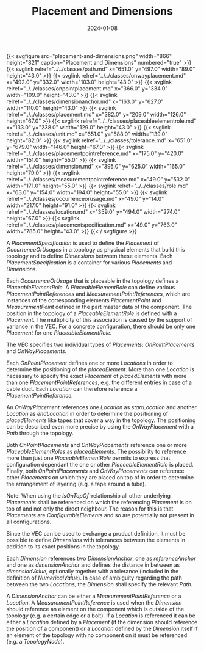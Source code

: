 ﻿---
title: Placement and Dimensions
toc: false
type: specs
layout: diagram
date: "2024-01-08"
draft: false
specification: VEC
version: 2.1.0
documentType: "Recommendation"
elementType: Diagram
classes:
  - Path
  - OnWayPlacement
  - OnPointPlacement
  - DimensionAnchor
  - Placement
  - PlaceableElementRole
  - Unit
  - Tolerance
  - PlacementPointReference
  - Dimension
  - MeasurementPointReference
  - Role
  - OccurrenceOrUsage
  - Location
  - PlacementSpecification
menu:
  VEC-2.1.0:    
    parent: topology-and-geometry
    identifier: topology-and-geometry/placement-and-dimensions
    weight: 1009009 

# Prev/next pager order (if `docs_section_pager` enabled in `params.toml`)
weight: 1009009
---
{{< svgfigure src="placement-and-dimensions.png" width="866" height="821" caption="Placement and Dimensions" numbered="true" >}}
  {{< svglink relref="../../classes/path.md" x="651.0" y="497.0" width="89.0" height="43.0" >}}
  {{< svglink relref="../../classes/onwayplacement.md" x="492.0" y="332.0" width="103.0" height="43.0" >}}
  {{< svglink relref="../../classes/onpointplacement.md" x="366.0" y="334.0" width="109.0" height="43.0" >}}
  {{< svglink relref="../../classes/dimensionanchor.md" x="163.0" y="627.0" width="110.0" height="43.0" >}}
  {{< svglink relref="../../classes/placement.md" x="382.0" y="209.0" width="126.0" height="67.0" >}}
  {{< svglink relref="../../classes/placeableelementrole.md" x="133.0" y="238.0" width="129.0" height="43.0" >}}
  {{< svglink relref="../../classes/unit.md" x="651.0" y="588.0" width="139.0" height="82.0" >}}
  {{< svglink relref="../../classes/tolerance.md" x="651.0" y="679.0" width="146.0" height="67.0" >}}
  {{< svglink relref="../../classes/placementpointreference.md" x="175.0" y="420.0" width="151.0" height="55.0" >}}
  {{< svglink relref="../../classes/dimension.md" x="395.0" y="625.0" width="165.0" height="79.0" >}}
  {{< svglink relref="../../classes/measurementpointreference.md" x="49.0" y="532.0" width="171.0" height="55.0" >}}
  {{< svglink relref="../../classes/role.md" x="63.0" y="154.0" width="194.0" height="55.0" >}}
  {{< svglink relref="../../classes/occurrenceorusage.md" x="49.0" y="14.0" width="217.0" height="91.0" >}}
  {{< svglink relref="../../classes/location.md" x="359.0" y="494.0" width="274.0" height="67.0" >}}
  {{< svglink relref="../../classes/placementspecification.md" x="49.0" y="763.0" width="785.0" height="43.0" >}}
{{< / svgfigure >}}
<p> A <i>PlacementSpecification</i> is used to define the <i>Placement </i>of <i>OccurrenceOrUsages</i> in a topology as physical elements that build this topology and to define <i>Dimensions</i> between these elements. Each <i>PlacementSpecification</i> is a container for various <i>Placements</i> and <i>Dimensions</i>.      </p>      <p> Each<i> OccurrenceOrUsage</i> that is placeable in the topology defines a <i>PlaceableElementRole.</i> A <i>PlaceableElementRole </i>can define various <i>PlacementPointReferences </i>and <i>MeasurementPointReferences</i>, which are instances of the corresponding elements <i>PlacementPoint</i> and <i>MeasurementPoint</i> defined in the part master data of the component. The position in the topology of a <i>PlaceableElementRole </i>is defined with a <i>Placement</i>. The multiplicity of this association is caused by the support of variance in the VEC. For a concrete configuration, there should be only one <i>Placement</i> for one <i>PlaceableElementRole.</i> &#160;      </p>      <p> The VEC specifies two individual types of <i>Placements</i>: <i>OnPointPlacements</i> and <i>OnWayPlacements</i>.      </p>      <p> Each <i>OnPointPlacement</i> defines one or more <i>Locations</i> in order to determine the positioning of the <i>placedElement</i>. More than one <i>Location</i> is necessary to specify the exact <i>Placement</i> of <i>placedElements </i>with more than one <i>PlacementPointReferences</i>, e.g. the different entries in case of a cable duct. Each <i>Location</i> can therefore reference a <i>PlacementPointReference.</i>      </p>      <p> An <i>OnWayPlacement</i> references one <i>Location</i> as <i>startLocation</i> and another <i>Location</i> as <i>endLocation</i> in order to determine the positioning of <i>placedElements</i> like tapes that cover a way in the topology. The positioning can be described even more precise by using the <i>OnWayPlacement</i> with a <i>Path</i> through the topology.      </p>      <p> Both <i>OnPointPlacements</i> and <i>OnWayPlacements</i> reference one or more <i>PlaceableElementRoles</i> as <i>placedElements</i>. The possibility to reference more than just one <i>PlaceableElementRole</i> permits to express that configuration dependant the one or other <i>PlaceableElementRole</i> is placed. Finally, both <i>OnPointPlacements</i> and <i>OnWayPlacements</i> can reference other <i>Placements</i> on which they are placed on top of in order to determine the arrangement of layering (e.g. a tape around a tube).      </p>      <p> Note: When using the <i>isOnTopOf</i>-relationship all other underlying <i>Placements</i> shall be referenced on which the referencing <i>Placement</i> is on top of and not only the direct neighbour. The reason for this is that <i>Placements</i> are <i>ConfigurableElements</i> and so are potentially not present in all configurations.      </p>      <p> Since the VEC can be used to exchange a product definition, it must be possible to define <i>Dimensions</i> with tolerances between the elements in addition to its exact positions in the topology.&#160;      </p>      <p> Each <i>Dimension</i> references two <i>DimensionAnchor</i>, one as <i>referenceAnchor</i> and one as <i>dimensionAnchor </i>and defines the distance in between as <i>dimensionValue</i>, optionally together with a tolerance (included in the definition of <i>NumericalValue</i>). In case of ambiguity regarding the path between the two <i>Locations</i>, the <i>Dimension</i> shall specify the relevant <i>Path</i>.      </p>      <p> A <i>DimensionAnchor</i> can be either a <i>MeasurementPointReference</i> or a <i>Location</i>. A <i>MeasurementPointReference</i> is used when the <i>Dimension </i>should reference an element on the component which is outside of the topology (e.g. a certain edge or a bolt). If a <i>Location </i>is referenced it can be either a <i>Location</i> defined by a <i>Placement</i> (if the dimension should reference the position of a component) or a <i>Location</i> defined by the <i>Dimension</i> itself if an element of the topology with no component on it must be referenced (e.g. a <i>TopologyNode</i>).      </p>